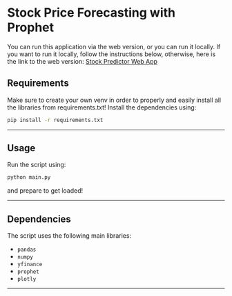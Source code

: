 # Stock Price Forecasting with Prophet

You can run this application via the web version, or you can run it locally. If you want to run it locally, 
follow the instructions below, otherwise, here is the link to the web version: [Stock Predictor Web App](https://stockpredictor-l0iq.onrender.com)

## Requirements

Make sure to create your own venv in order to properly and easily install all the libraries from requirements.txt!
Install the dependencies using:

```bash
pip install -r requirements.txt
```

---

## Usage

Run the script using:

```bash
python main.py
```

and prepare to get loaded!

---

## Dependencies

The script uses the following main libraries:

- `pandas`
- `numpy`
- `yfinance`
- `prophet`
- `plotly`

---
